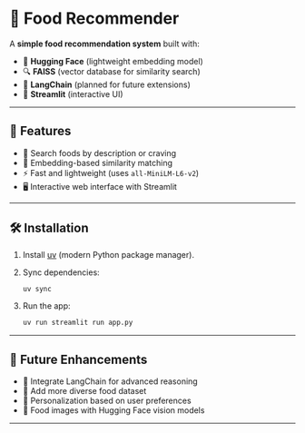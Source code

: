 
# 🍴 Food Recommender

A **simple food recommendation system** built with:

* 🤗 **Hugging Face** (lightweight embedding model)
* 🔍 **FAISS** (vector database for similarity search)
* 🦜 **LangChain** (planned for future extensions)
* 🎨 **Streamlit** (interactive UI)

---

## 🚀 Features

* 🔎 Search foods by description or craving
* 🧠 Embedding-based similarity matching
* ⚡ Fast and lightweight (uses `all-MiniLM-L6-v2`)
* 🖥️ Interactive web interface with Streamlit

---

## 🛠️ Installation

1. Install [uv](https://github.com/astral-sh/uv) (modern Python package manager).

2. Sync dependencies:

   ```bash
   uv sync
   ```

3. Run the app:

   ```bash
   uv run streamlit run app.py
   ```

---

## 🌟 Future Enhancements

* 🦜 Integrate LangChain for advanced reasoning
* 🍱 Add more diverse food dataset
* 👤 Personalization based on user preferences
* 📸 Food images with Hugging Face vision models

---

